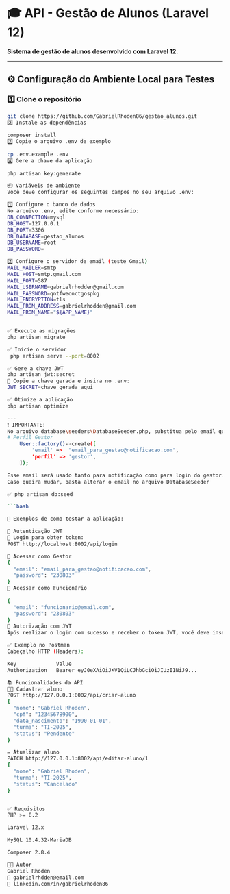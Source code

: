 # 🎓 API - Gestão de Alunos (Laravel 12)

**Sistema de gestão de alunos desenvolvido com Laravel 12.**

---

## ⚙️ Configuração do Ambiente Local para Testes

### 1️⃣ Clone o repositório

```bash
git clone https://github.com/GabrielRhoden86/gestao_alunos.git
2️⃣ Instale as dependências
 
composer install
3️⃣ Copie o arquivo .env de exemplo
 
cp .env.example .env
4️⃣ Gere a chave da aplicação
 
php artisan key:generate

📦 Variáveis de ambiente
Você deve configurar os seguintes campos no seu arquivo .env:

1️⃣ Configure o banco de dados
No arquivo .env, edite conforme necessário:
DB_CONNECTION=mysql
DB_HOST=127.0.0.1
DB_PORT=3306
DB_DATABASE=gestao_alunos
DB_USERNAME=root
DB_PASSWORD=

2️⃣ Configure o servidor de email (teste Gmail) 
MAIL_MAILER=smtp
MAIL_HOST=smtp.gmail.com
MAIL_PORT=587
MAIL_USERNAME=gabrielrhodden@gmail.com
MAIL_PASSWORD=qntfweonctgospkg
MAIL_ENCRYPTION=tls
MAIL_FROM_ADDRESS=gabrielrhodden@gmail.com
MAIL_FROM_NAME="${APP_NAME}"


✅ Execute as migrações
php artisan migrate

✅ Inicie o servidor
 php artisan serve --port=8002

✅ Gere a chave JWT
php artisan jwt:secret
📝 Copie a chave gerada e insira no .env:
JWT_SECRET=chave_gerada_aqui

✅ Otimize a aplicação
php artisan optimize

---
❗ IMPORTANTE:
No arquivo database\seeders\DatabaseSeeder.php, substitua pelo email que irá receber a notificação:
# Perfil Gestor
    User::factory()->create([
        'email' =>  "email_para_gestao@notificacao.com",
        'perfil' => 'gestor',
    ]);

Esse email será usado tanto para notificação como para login do gestor. 
Caso queira mudar, basta alterar o email no arquivo DatabaseSeeder

✅ php artisan db:seed

```bash

🧪 Exemplos de como testar a aplicação:

🔐 Autenticação JWT
🔑 Login para obter token:
POST http://localhost:8002/api/login

👤 Acessar como Gestor
{
  "email": "email_para_gestao@notificacao.com", 
  "password": "230803"
}
👤 Acessar como Funcionário
 
{
  "email": "funcionario@email.com",
  "password": "230803"
}
🔐 Autorização com JWT
Após realizar o login com sucesso e receber o token JWT, você deve inseri-lo no cabeçalho da requisição para acessar as rotas protegidas.

✅ Exemplo no Postman
Cabeçalho HTTP (Headers):

Key         	Value
Authorization	Bearer eyJ0eXAiOiJKV1QiLCJhbGciOiJIUzI1NiJ9...

📚 Funcionalidades da API
👨‍🎓 Cadastrar aluno
POST http://127.0.0.1:8002/api/criar-aluno
{
  "nome": "Gabriel Rhoden",
  "cpf": "12345678900",
  "data_nascimento": "1990-01-01",
  "turma": "TI-2025",
  "status": "Pendente"
}

✏️ Atualizar aluno
PATCH http://127.0.0.1:8002/api/editar-aluno/1
{
  "nome": "Gabriel Rhoden",
  "turma": "TI-2025",
  "status": "Cancelado"
}


✅ Requisitos
PHP >= 8.2

Laravel 12.x

MySQL 10.4.32-MariaDB

Composer 2.8.4

👨‍💻 Autor
Gabriel Rhoden
📧 gabrielrhdden@email.com
🔗 linkedin.com/in/gabrielrhoden86



